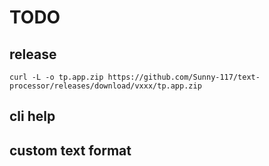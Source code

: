 # TODO

## release

```shell
curl -L -o tp.app.zip https://github.com/Sunny-117/text-processor/releases/download/vxxx/tp.app.zip
```

## cli help

## custom text format
